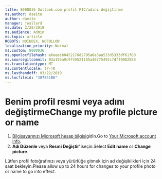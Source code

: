 ```yaml
---
title: 8000036 Outlook.com profil PIC/adını değiştirme
ms.author: daeite
author: daeite
manager: joallard
ms.date: 2/28/2019
ms.audience: Admin
ms.topic: article
ROBOTS: NOINDEX, NOFOLLOW
localization_priority: Normal
ms.custom: 8000036
ms.openlocfilehash: e6eeeeb0452176d2795a0a5aa533d5333df61f80
ms.sourcegitcommit: 03a156a9c9740521155a30775492c7dff0982588
ms.translationtype: MT
ms.contentlocale: tr-TR
ms.lasthandoff: 03/22/2019
ms.locfileid: "30784186"
---
```

# <a name="change-my-profile-picture-or-name"></a><span data-ttu-id="47543-102">Benim profil resmi veya adını değiştirme</span><span class="sxs-lookup"><span data-stu-id="47543-102">Change my profile picture or name</span></span>

1. <span data-ttu-id="47543-103">[Bilgisayarınızı Microsoft hesap bilgisi](https://go.microsoft.com/fwlink/p/?linkid=860841)gidin.</span><span class="sxs-lookup"><span data-stu-id="47543-103">Go to [Your Microsoft account info](https://go.microsoft.com/fwlink/p/?linkid=860841).</span></span>
1. <span data-ttu-id="47543-104">**Adı Düzenle** veya **Resmi Değiştir'i**seçin.</span><span class="sxs-lookup"><span data-stu-id="47543-104">Select **Edit name** or **Change picture**.</span></span>

<span data-ttu-id="47543-105">Lütfen profil fotoğrafınızı veya yürürlüğe gitmek için ad değişiklikleri için 24 saat bekleyin.</span><span class="sxs-lookup"><span data-stu-id="47543-105">Please allow up to 24 hours for changes to your profile photo or name to go into effect.</span></span>